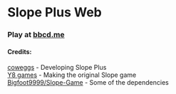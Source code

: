 # Slope Plus Web  

### Play at [bbcd.me](https://bbcd.me)  

#### Credits:  

[coweggs](https://github.com/coweggs) - Developing Slope Plus  
[Y8 games](https://www.y8.com) - Making the original Slope game  
[Bigfoot9999/Slope-Game](https://github.com/Bigfoot9999/Slope-Game) - Some of the dependencies  
